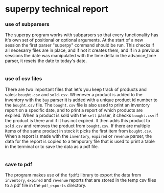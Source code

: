 # superpy technical report

### __use of subparsers__
The superpy program works with subparsers so that every functionality has it's own set of positional or optional arguments.
At the start of a new session the first parser "superpy" command should be run. This checks if all necesarry files are in place, and if not it creates them, and if in a previous sessions the date was manipulated with the time delta in the advance_time parser, it resets the date to today's date.
<br><br>
### __use of csv files__
There are two important files that let's you keep track of products and sales: `bought.csv` and `sold.csv`.
Whenever a product is added to the inventory with the `buy` parser it is added with a unique product id number to the `bought.csv` file.
The `bought.csv` file is also used to print an inventory report on a specific date, and to print a report of which products are expired.
When a product is sold with the `sell` parser, it checks `bought.csv` if the product is there and if it has not expired. It then adds this product to `sold.csv` and removes the product from `bought.csv`. If there are multiple items of the same product in stock it picks the first item from `bought.csv`.
When a report is made with the `inventory`, `expired` or `revenue` parser, the data for the report is copied to a temporary file that is used to print a table in the terminal or to save the data as a pdf file.
<br><br>
### __save to pdf__
The program makes use of the `fpdf2` library to export the data from `inventory`, `expired` and `revenue` reports that are stored in the temp csv files to a pdf file in the `pdf_exports` directory.

